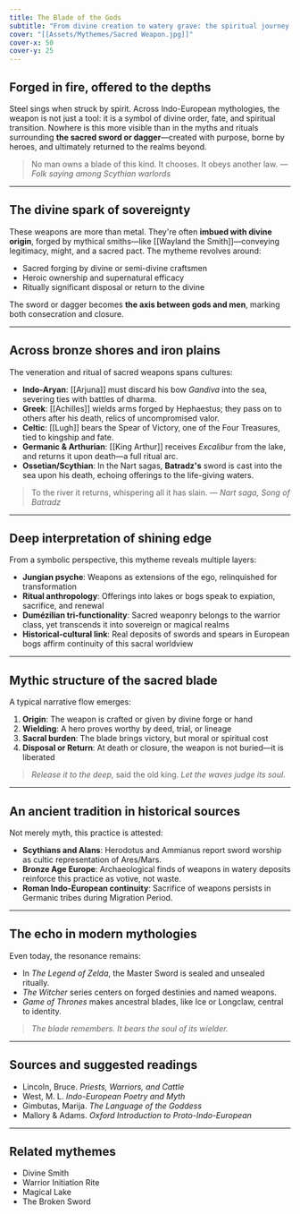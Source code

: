 ```yaml
---
title: The Blade of the Gods
subtitle: "From divine creation to watery grave: the spiritual journey of the sacred weapon"
cover: "[[Assets/Mythemes/Sacred Weapon.jpg]]"
cover-x: 50
cover-y: 25
---
```


## **Forged in fire, offered to the depths**

Steel sings when struck by spirit. Across Indo-European mythologies, the weapon is not just a tool: it is a symbol of divine order, fate, and spiritual transition. Nowhere is this more visible than in the myths and rituals surrounding **the sacred sword or dagger**—created with purpose, borne by heroes, and ultimately returned to the realms beyond.

> No man owns a blade of this kind. It chooses. It obeys another law.
> — *Folk saying among Scythian warlords*

---

## **The divine spark of sovereignty**

These weapons are more than metal. They're often **imbued with divine origin**, forged by mythical smiths—like [[Wayland the Smith]]—conveying legitimacy, might, and a sacred pact. The mytheme revolves around:

* Sacred forging by divine or semi-divine craftsmen
* Heroic ownership and supernatural efficacy
* Ritually significant disposal or return to the divine

The sword or dagger becomes **the axis between gods and men**, marking both consecration and closure.

---

## **Across bronze shores and iron plains**

The veneration and ritual of sacred weapons spans cultures:

* **Indo-Aryan**: [[Arjuna]] must discard his bow *Gandiva* into the sea, severing ties with battles of dharma.
* **Greek**: [[Achilles]] wields arms forged by Hephaestus; they pass on to others after his death, relics of uncompromised valor.
* **Celtic**: [[Lugh]] bears the Spear of Victory, one of the Four Treasures, tied to kingship and fate.
* **Germanic & Arthurian**: [[King Arthur]] receives *Excalibur* from the lake, and returns it upon death—a full ritual arc.
* **Ossetian/Scythian**: In the Nart sagas, **Batradz's** sword is cast into the sea upon his death, echoing offerings to the life-giving waters.

> To the river it returns, whispering all it has slain.
> — *Nart saga, Song of Batradz*

---

## **Deep interpretation of shining edge**

From a symbolic perspective, this mytheme reveals multiple layers:

* **Jungian psyche**: Weapons as extensions of the ego, relinquished for transformation
* **Ritual anthropology**: Offerings into lakes or bogs speak to expiation, sacrifice, and renewal
* **Dumézilian tri-functionality**: Sacred weaponry belongs to the warrior class, yet transcends it into sovereign or magical realms
* **Historical-cultural link**: Real deposits of swords and spears in European bogs affirm continuity of this sacral worldview

---

## **Mythic structure of the sacred blade**

A typical narrative flow emerges:

1. **Origin**: The weapon is crafted or given by divine forge or hand
2. **Wielding**: A hero proves worthy by deed, trial, or lineage
3. **Sacral burden**: The blade brings victory, but moral or spiritual cost
4. **Disposal or Return**: At death or closure, the weapon is not buried—it is liberated

> *Release it to the deep,* said the old king. *Let the waves judge its soul.*

---

## **An ancient tradition in historical sources**

Not merely myth, this practice is attested:

* **Scythians and Alans**: Herodotus and Ammianus report sword worship as cultic representation of Ares/Mars.
* **Bronze Age Europe**: Archaeological finds of weapons in watery deposits reinforce this practice as votive, not waste.
* **Roman Indo-European continuity**: Sacrifice of weapons persists in Germanic tribes during Migration Period.

---

## **The echo in modern mythologies**

Even today, the resonance remains:

* In *The Legend of Zelda*, the Master Sword is sealed and unsealed ritually.
* *The Witcher* series centers on forged destinies and named weapons.
* *Game of Thrones* makes ancestral blades, like Ice or Longclaw, central to identity.

> *The blade remembers. It bears the soul of its wielder.*

---

## **Sources and suggested readings**

* Lincoln, Bruce. *Priests, Warriors, and Cattle*
* West, M. L. *Indo-European Poetry and Myth*
* Gimbutas, Marija. *The Language of the Goddess*
* Mallory & Adams. *Oxford Introduction to Proto-Indo-European*

---

## **Related mythemes**

* Divine Smith
* Warrior Initiation Rite
* Magical Lake
* The Broken Sword